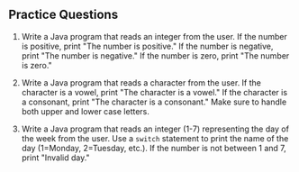 ## Practice Questions

1. Write a Java program that reads an integer from the user. If the number is positive, print "The number is positive." If the number is negative, print "The number is negative." If the number is zero, print "The number is zero."
    
2.  Write a Java program that reads a character from the user. If the character is a vowel, print "The character is a vowel." If the character is a consonant, print "The character is a consonant." Make sure to handle both upper and lower case letters.
    
3.  Write a Java program that reads an integer (1-7) representing the day of the week from the user. Use a `switch` statement to print the name of the day (1=Monday, 2=Tuesday, etc.). If the number is not between 1 and 7, print "Invalid day."